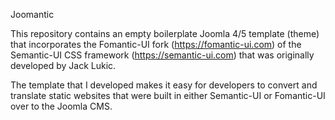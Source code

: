 Joomantic

This repository contains an empty boilerplate Joomla 4/5 template (theme) that incorporates the Fomantic-UI fork (https://fomantic-ui.com) of the Semantic-UI CSS framework (https://semantic-ui.com) that 
was originally developed by Jack Lukic.

The template that I developed makes it easy for developers to convert and translate static websites that were built in either Semantic-UI or Fomantic-UI over to the Joomla CMS.
